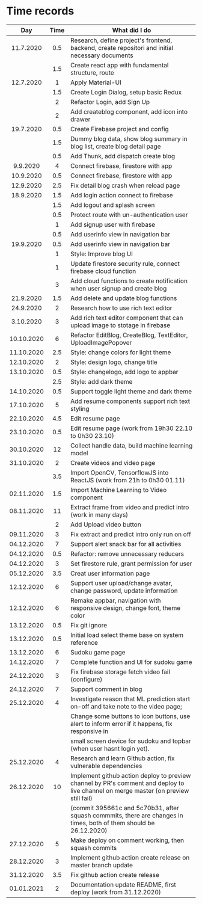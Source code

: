 # Time records

|    Day     | Time | What did I do                                                                                                                        |
| :--------: | :--: | ------------------------------------------------------------------------------------------------------------------------------------ |
| 11.7.2020  | 0.5  | Research, define project's frontend, backend, create repositori and initial necessary documents                                      |
|            | 1.5  | Create react app with fundamental structure, route                                                                                   |
| 12.7.2020  |  1   | Apply Material-UI                                                                                                                    |
|            | 1.5  | Create Login Dialog, setup basic Redux                                                                                               |
|            |  2   | Refactor Login, add Sign Up                                                                                                          |
|            |  2   | Add createblog component, add icon into drawer                                                                                       |
| 19.7.2020  | 0.5  | Create Firebase project and config                                                                                                   |
|            | 1.5  | Dummy blog data, show blog summary in blog list, create blog detail page                                                             |
|            | 0.5  | Add Thunk, add dispatch create blog                                                                                                  |
|  9.9.2020  |  4   | Connect firebase, firestore with app                                                                                                 |
| 10.9.2020  | 0.5  | Connect firebase, firestore with app                                                                                                 |
| 12.9.2020  | 2.5  | Fix detail blog crash when reload page                                                                                               |
| 18.9.2020  | 1.5  | Add login action connect to firebase                                                                                                 |
|            | 1.5  | Add logout and splash screen                                                                                                         |
|            | 0.5  | Protect route with un-authentication user                                                                                            |
|            |  1   | Add signup user with firebase                                                                                                        |
|            | 0.5  | Add userinfo view in navigation bar                                                                                                  |
| 19.9.2020  | 0.5  | Add userinfo view in navigation bar                                                                                                  |
|            |  1   | Style: Improve blog UI                                                                                                               |
|            |  1   | Update firestore security rule, connect firebase cloud function                                                                      |
|            |  3   | Add cloud functions to create notification when user signup and create blog                                                          |
| 21.9.2020  | 1.5  | Add delete and update blog functions                                                                                                 |
| 24.9.2020  |  2   | Research how to use rich text editor                                                                                                 |
| 3.10.2020  |  3   | Add rich text editor component that can upload image to stotage in firebase                                                          |
| 10.10.2020 |  6   | Refactor EditBlog, CreateBlog, TextEditor, UploadImagePopover                                                                        |
| 11.10.2020 | 2.5  | Style: change colors for light theme                                                                                                 |
| 12.10.2020 |  2   | Style: design logo, change title                                                                                                     |
| 13.10.2020 | 0.5  | Style: changelogo, add logo to appbar                                                                                                |
|            | 2.5  | Style: add dark theme                                                                                                                |
| 14.10.2020 | 0.5  | Support toggle light theme and dark theme                                                                                            |
| 17.10.2020 |  5   | Add resume components support rich text styling                                                                                      |
| 22.10.2020 | 4.5  | Edit resume page                                                                                                                     |
| 23.10.2020 | 0.5  | Edit resume page (work from 19h30 22.10 to 0h30 23.10)                                                                               |
| 30.10.2020 |  12  | Collect handle data, build machine learning model                                                                                    |
| 31.10.2020 |  2   | Create videos and video page                                                                                                         |
|            | 3.5  | Import OpenCV, TensorflowJS into ReactJS (work from 21h to 0h30 01.11)                                                               |
| 02.11.2020 | 1.5  | Import Machine Learning to Video component                                                                                           |
| 08.11.2020 |  11  | Extract frame from video and predict intro (work in many days)                                                                       |
|            |  2   | Add Upload video button                                                                                                              |
| 09.11.2020 |  3   | Fix extract and predict intro only run on off                                                                                        |
| 04.12.2020 |  7   | Support alert snack bar for all activities                                                                                           |
| 04.12.2020 | 0.5  | Refactor: remove unnecessary reducers                                                                                                |
| 04.12.2020 |  3   | Set firestore rule, grant permission for user                                                                                        |
| 05.12.2020 | 3.5  | Creat user information page                                                                                                          |
| 12.12.2020 |  6   | Support user upload/change avatar, change password, update information                                                               |
| 12.12.2020 |  6   | Remake appbar, navigation with responsive design, change font, theme color                                                           |
| 13.12.2020 | 0.5  | Fix git ignore                                                                                                                       |
| 13.12.2020 | 0.5  | Initial load select theme base on system reference                                                                                   |
| 13.12.2020 |  6   | Sudoku game page                                                                                                                     |
| 14.12.2020 |  7   | Complete function and UI for sudoku game                                                                                             |
| 24.12.2020 |  3   | Fix firebase storage fetch video fail (configure)                                                                                    |
| 24.12.2020 |  7   | Support comment in blog                                                                                                              |
| 25.12.2020 |  4   | Investigate reason that ML prediction start on-off and take note to the video page;                                                  |
|            |      | Change some buttons to icon buttons, use alert to inform error if it happens, fix responsive in                                      |
|            |      | small screen device for sudoku and topbar (when user hasnt login yet).                                                               |
| 25.12.2020 |  4   | Research and learn Github action, fix vulnerable dependencies                                                                        |
| 26.12.2020 |  10  | Implement github action deploy to preview channel by PR's comment and deploy to live channel on merge master (on preview still fail) |
|            |      | (commit 395661c and 5c70b31, after squash commmits, there are changes in times, both of them should be 26.12.2020)                   |
| 27.12.2020 |  5   | Make deploy on comment working, then squash commits                                                                                  |
| 28.12.2020 |  3   | Implement github action create release on master branch update                                                                       |
| 31.12.2020 | 3.5  | Fix github action create release                                                                                                     |
| 01.01.2021 |  2   | Documentation update README, first deploy (work from 31.12.2020)                                                                     |
